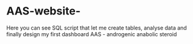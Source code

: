 # AAS-website-
Here you can see SQL script that let me create tables, analyse data and finally design my first dashboard
AAS - androgenic anabolic steroid
